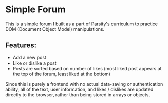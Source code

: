 # Simple Forum

This is a simple forum I built as a part of [Parsity's](https://parsity.io/) curriculum to practice DOM (Document Object Model) manipulations.

## Features:

- Add a new post
- Like or dislike a post
- Posts are sorted based on number of likes (most liked post appears at the top of the forum, least liked at the bottom)

Since this is purely a frontend with no actual data-saving or authentication ability, all of the text, user information, and likes / dislikes are updated directly to the browser, rather than being stored in arrays or objects.
